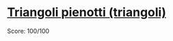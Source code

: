 # [Triangoli pienotti (triangoli)](https://training.olinfo.it/#/task/triangoli/statement)
Score: 100/100
